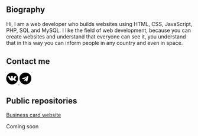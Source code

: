 <h2>Biography</h2>
<p>Hi, I am a web developer who builds websites using HTML, CSS, JavaScript, PHP, SQL and MySQL. I like the field of web development, because you can create websites and understand that everyone can see it, you understand that in this way you can inform people in any country and even in space.</p>

<h2>Contact me</h2>
<a href="https://vk.com/id673347518" target="_blank">
  <img src="sign/vk.png" width="32px" height="32px"></img>
</a>
<a href="https://t.me/gunyapixel" target="_blank">
  <img src="sign/telegram.png" width="32px" height="32px"></img>
</a>

<h2>Public repositories</h2>
<a href="https://github.com/GunyaPixel/businessCardWebsite" target="_blank">Business card website</a>
<p>Coming soon</p>
